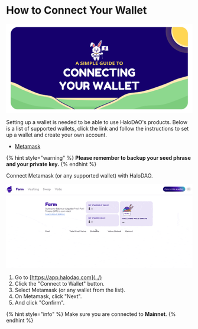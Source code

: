 # How to Connect Your Wallet

![](../.gitbook/assets/artboard-1-copy-7_1-2x.png)

Setting up a wallet is needed to be able to use HaloDAO's products. Below is a list of supported wallets, click the link and follow the instructions to set up a wallet and create your own account.

* [Metamask](https://metamask.io/)

{% hint style="warning" %}
**Please remember to backup your seed phrase and your private key.**
{% endhint %}

Connect Metamask \(or any supported wallet\) with HaloDAO.

![](../.gitbook/assets/cleanshot-2021-05-12-at-01.28.45.gif)

1. Go to [https://app.halodao.com](../)
2. Click the "Connect to Wallet" button.
3. Select Metamask \(or any wallet from the list\).
4. On Metamask, click "Next".
5. And click "Confirm".

{% hint style="info" %}
Make sure you are connected to **Mainnet**.
{% endhint %}

